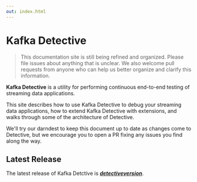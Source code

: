 ```yaml
---
out: index.html
---
```


# Kafka Detective

> This documentation site is still being refined and organized. Please file issues about anything
  that is unclear. We also welcome pull requests from anyone who can help us better organize and
  clarify this information.

**Kafka Detective** is a utility for performing continuous end-to-end testing of streaming data
applications.

This site describes how to use Kafka Detective to debug your streaming data applications, how to
extend Kafka Detective with extensions, and walks through some of the architecture of
Detective.

We'll try our darndest to keep this document up to date as changes come to Detective, but we
encourage you to open a PR fixing any issues you find along the way.

## Latest Release

The latest release of Kafka Detctive is **[$detectiveversion$]($releasenotes$)**.
